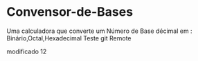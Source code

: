 # Convensor-de-Bases
Uma calculadora que converte um Número de Base décimal em : Binário,Octal,Hexadecimal
Teste git Remote

modificado 12
